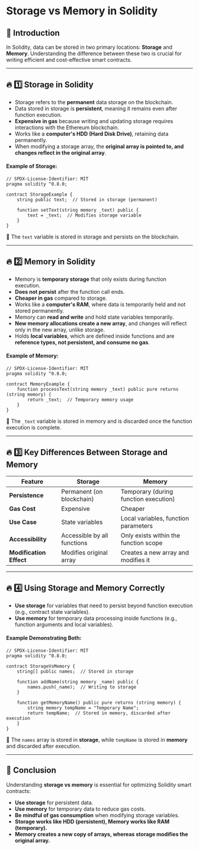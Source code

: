 # Storage vs Memory in Solidity

## 📌 Introduction
In Solidity, data can be stored in two primary locations: **Storage** and **Memory**. Understanding the difference between these two is crucial for writing efficient and cost-effective smart contracts.

---

## 🔥 1️⃣ **Storage in Solidity**
- Storage refers to the **permanent** data storage on the blockchain.
- Data stored in storage is **persistent**, meaning it remains even after function execution.
- **Expensive in gas** because writing and updating storage requires interactions with the Ethereum blockchain.
- Works like a **computer's HDD (Hard Disk Drive)**, retaining data permanently.
- When modifying a storage array, the **original array is pointed to, and changes reflect in the original array**.

#### Example of Storage:
```solidity
// SPDX-License-Identifier: MIT
pragma solidity ^0.8.0;

contract StorageExample {
    string public text;  // Stored in storage (permanent)
    
    function setText(string memory _text) public {
        text = _text;  // Modifies storage variable
    }
}
```
🔹 The `text` variable is stored in storage and persists on the blockchain.

---

## 🔥 2️⃣ **Memory in Solidity**
- Memory is **temporary storage** that only exists during function execution.
- **Does not persist** after the function call ends.
- **Cheaper in gas** compared to storage.
- Works like a **computer's RAM**, where data is temporarily held and not stored permanently.
- Memory can **read and write** and hold state variables temporarily.
- **New memory allocations create a new array**, and changes will reflect only in the new array, unlike storage.
- Holds **local variables**, which are defined inside functions and are **reference types, not persistent, and consume no gas**.

#### Example of Memory:
```solidity
// SPDX-License-Identifier: MIT
pragma solidity ^0.8.0;

contract MemoryExample {
    function processText(string memory _text) public pure returns (string memory) {
        return _text;  // Temporary memory usage
    }
}
```
🔹 The `_text` variable is stored in memory and is discarded once the function execution is complete.

---

## 🔥 3️⃣ **Key Differences Between Storage and Memory**
| Feature     | Storage | Memory |
|------------|---------|--------|
| **Persistence** | Permanent (on blockchain) | Temporary (during function execution) |
| **Gas Cost** | Expensive | Cheaper |
| **Use Case** | State variables | Local variables, function parameters |
| **Accessibility** | Accessible by all functions | Only exists within the function scope |
| **Modification Effect** | Modifies original array | Creates a new array and modifies it |

---

## 🔥 4️⃣ **Using Storage and Memory Correctly**
- **Use storage** for variables that need to persist beyond function execution (e.g., contract state variables).
- **Use memory** for temporary data processing inside functions (e.g., function arguments and local variables).

#### Example Demonstrating Both:
```solidity
// SPDX-License-Identifier: MIT
pragma solidity ^0.8.0;

contract StorageVsMemory {
    string[] public names;  // Stored in storage
    
    function addName(string memory _name) public {
        names.push(_name);  // Writing to storage
    }
    
    function getMemoryName() public pure returns (string memory) {
        string memory tempName = "Temporary Name";
        return tempName;  // Stored in memory, discarded after execution
    }
}
```
🔹 The `names` array is stored in **storage**, while `tempName` is stored in **memory** and discarded after execution.

---

## 🎯 Conclusion
Understanding **storage vs memory** is essential for optimizing Solidity smart contracts:
- **Use storage** for persistent data.
- **Use memory** for temporary data to reduce gas costs.
- **Be mindful of gas consumption** when modifying storage variables.
- **Storage works like HDD (persistent), Memory works like RAM (temporary).**
- **Memory creates a new copy of arrays, whereas storage modifies the original array.**


